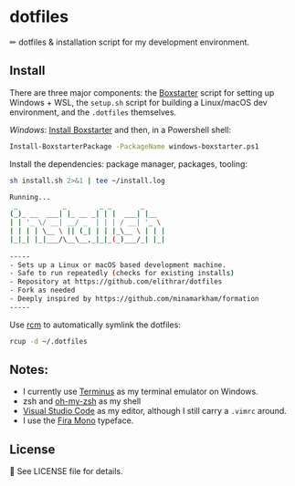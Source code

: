 # dotfiles

✏ dotfiles & installation script for my development environment.

## Install

There are three major components: the [Boxstarter](https://boxstarter.org) script for setting up Windows + WSL, the `setup.sh` script for building a Linux/macOS dev environment, and the `.dotfiles` themselves.

_Windows_: [Install Boxstarter](https://boxstarter.org/InstallBoxstarter) and then, in a Powershell shell:

```sh
Install-BoxstarterPackage -PackageName windows-boxstarter.ps1
```

Install the dependencies: package manager, packages, tooling:

```sh
sh install.sh 2>&1 | tee ~/install.log

Running...
 _           _        _ _       _     
(_)_ __  ___| |_ __ _| | |  ___| |__  
| | '_ \/ __| __/ _  | | | / __| '_ \ 
| | | | \__ \ || (_| | | |_\__ \ | | |
|_|_| |_|___/\__\__,_|_|_(_)___/_| |_|
                                      
-----
- Sets up a Linux or macOS based development machine.
- Safe to run repeatedly (checks for existing installs)
- Repository at https://github.com/elithrar/dotfiles
- Fork as needed
- Deeply inspired by https://github.com/minamarkham/formation
-----
```

Use [rcm](https://github.com/thoughtbot/rcm) to automatically symlink the dotfiles:

```sh
rcup -d ~/.dotfiles
```

## Notes:

- I currently use [Terminus](https://github.com/Eugeny/terminus) as my terminal emulator on Windows.
- zsh and [oh-my-zsh](https://github.com/robbyrussell/oh-my-zsh) as my shell
- [Visual Studio Code](https://code.visualstudio.com/) as my editor, although I still carry a `.vimrc` around.
- I use the [Fira Mono](http://mozilla.github.io/Fira/) typeface.

## License

📜 See LICENSE file for details.
